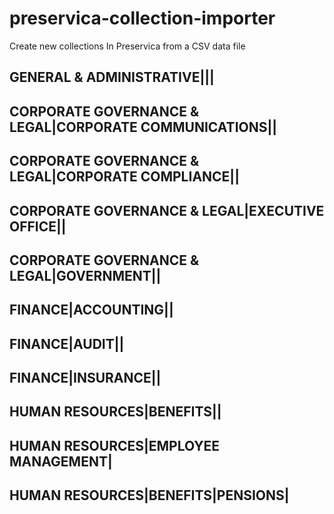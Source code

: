 # preservica-collection-importer
Create new collections In Preservica from a CSV data file


GENERAL & ADMINISTRATIVE|||
-----------------------------
CORPORATE GOVERNANCE & LEGAL|CORPORATE COMMUNICATIONS||
--------------------------------------------------------
CORPORATE GOVERNANCE & LEGAL|CORPORATE COMPLIANCE||
----------------------------------------------------
CORPORATE GOVERNANCE & LEGAL|EXECUTIVE OFFICE||
------------------------------------------------------
CORPORATE GOVERNANCE & LEGAL|GOVERNMENT||
---------------------------------------------------
FINANCE|ACCOUNTING||
----------------------------------------------------
FINANCE|AUDIT||
----------------------------------------------------
FINANCE|INSURANCE||
---------------------------------------------------
HUMAN RESOURCES|BENEFITS||
----------------------------------------------------
HUMAN RESOURCES|EMPLOYEE MANAGEMENT|
---------------------------------------------------
HUMAN RESOURCES|BENEFITS|PENSIONS|
-----------------------------------------------------
